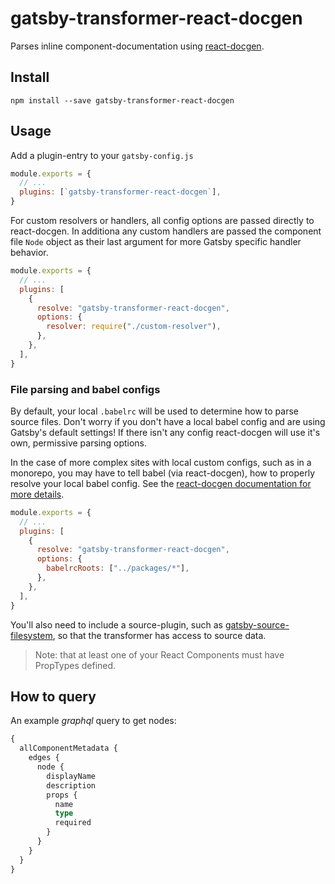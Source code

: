 # gatsby-transformer-react-docgen

Parses inline component-documentation using
[react-docgen](https://github.com/reactjs/react-docgen).

## Install

```
npm install --save gatsby-transformer-react-docgen
```

## Usage

Add a plugin-entry to your `gatsby-config.js`

```js
module.exports = {
  // ...
  plugins: [`gatsby-transformer-react-docgen`],
}
```

For custom resolvers or handlers, all config options are passed directly to react-docgen.
In additiona any custom handlers are passed the component file `Node` object as their last
argument for more Gatsby specific handler behavior.

```js
module.exports = {
  // ...
  plugins: [
    {
      resolve: "gatsby-transformer-react-docgen",
      options: {
        resolver: require("./custom-resolver"),
      },
    },
  ],
}
```

### File parsing and babel configs

By default, your local `.babelrc` will be used to determine how to parse source files. Don't worry
if you don't have a local babel config and are using Gatsby's default settings! If there isn't any config react-docgen will
use it's own, permissive parsing options.

In the case of more complex sites with local custom configs, such as in a monorepo, you may have to tell babel (via react-docgen),
how to properly resolve your local babel config. See the [react-docgen documentation for more details](https://github.com/reactjs/react-docgen#options).

```js
module.exports = {
  // ...
  plugins: [
    {
      resolve: "gatsby-transformer-react-docgen",
      options: {
        babelrcRoots: ["../packages/*"],
      },
    },
  ],
}
```

You'll also need to include a source-plugin, such as
[gatsby-source-filesystem](https://www.npmjs.com/package/gatsby-source-filesystem),
so that the transformer has access to source data.

> Note: that at least one of your React Components must have PropTypes defined.

## How to query

An example _graphql_ query to get nodes:

```graphql
{
  allComponentMetadata {
    edges {
      node {
        displayName
        description
        props {
          name
          type
          required
        }
      }
    }
  }
}
```

